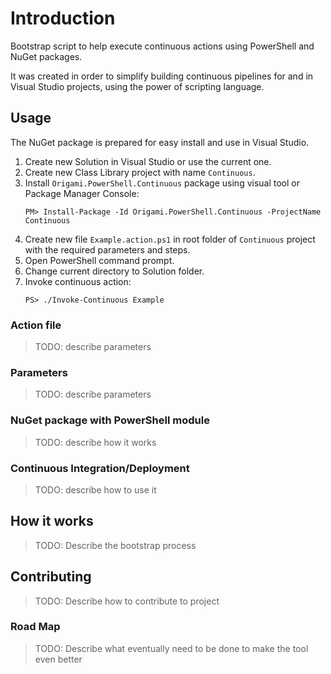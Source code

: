 # Introduction

Bootstrap script to help execute continuous actions using PowerShell and NuGet packages.

It was created in order to simplify building continuous pipelines for and in Visual Studio projects,
using the power of scripting language.

## Usage

The NuGet package is prepared for easy install and use in Visual Studio.

1. Create new Solution in Visual Studio or use the current one.
2. Create new Class Library project with name `Continuous`.
2. Install `Origami.PowerShell.Continuous` package using visual tool or Package Manager Console:
	```batch
	PM> Install-Package -Id Origami.PowerShell.Continuous -ProjectName Continuous
	```
3. Create new file `Example.action.ps1` in root folder of `Continuous` project with the required parameters and steps.
4. Open PowerShell command prompt.
5. Change current directory to Solution folder.
7. Invoke continuous action:
	```batch
	PS> ./Invoke-Continuous Example
	```

### Action file

> TODO: describe parameters

### Parameters

> TODO: describe parameters

### NuGet package with PowerShell module

> TODO: describe how it works

### Continuous Integration/Deployment

> TODO: describe how to use it

## How it works

> TODO: Describe the bootstrap process

## Contributing 

> TODO: Describe how to contribute to project

### Road Map

> TODO: Describe what eventually need to be done to make the tool even better
